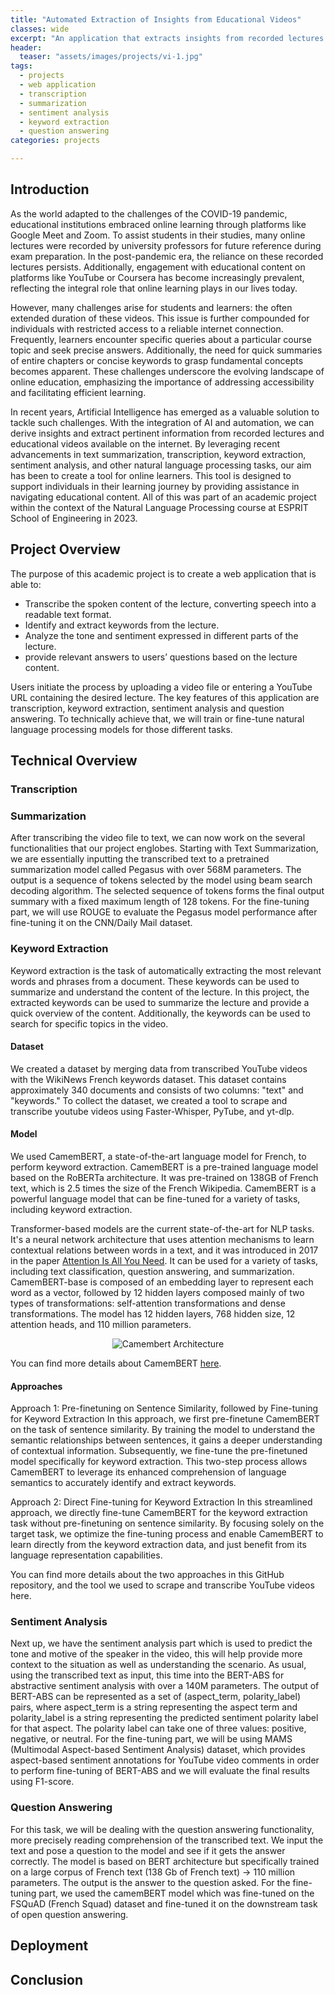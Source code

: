 ```yaml
---
title: "Automated Extraction of Insights from Educational Videos"
classes: wide
excerpt: "An application that extracts insights from recorded lectures or videos using natural language processing."
header:
  teaser: "assets/images/projects/vi-1.jpg"
tags: 
  - projects
  - web application
  - transcription
  - summarization
  - sentiment analysis
  - keyword extraction
  - question answering
categories: projects

---
```


## Introduction 

As the world adapted to the challenges of the COVID-19 pandemic, educational institutions embraced online learning through platforms like Google Meet and Zoom. To assist students in their studies, many online lectures were recorded by university professors for future reference during exam preparation. In the post-pandemic era, the reliance on these recorded lectures persists. Additionally, engagement with educational content on platforms like YouTube or Coursera has become increasingly prevalent, reflecting the integral role that online learning plays in our lives today.

However, many challenges arise for students and learners: the often extended duration of these videos. This issue is further compounded for individuals with restricted access to a reliable internet connection. Frequently, learners encounter specific queries about a particular course topic and seek precise answers. Additionally, the need for quick summaries of entire chapters or concise keywords to grasp fundamental concepts becomes apparent. These challenges underscore the evolving landscape of online education, emphasizing the importance of addressing accessibility and facilitating efficient learning.

In recent years, Artificial Intelligence has emerged as a valuable solution to tackle such challenges. With the integration of AI and automation, we can derive insights and extract pertinent information from recorded lectures and educational videos available on the internet. By leveraging recent advancements in text summarization, transcription, keyword extraction, sentiment analysis, and other natural language processing tasks, our aim has been to create a tool for online learners. This tool is designed to support individuals in their learning journey by providing assistance in navigating educational content. All of this was part of an academic project within the context of the Natural Language Processing course at ESPRIT School of Engineering in 2023.

## Project Overview 

The purpose of this academic project is to create a web application that is able to:

- Transcribe the spoken content of the lecture, converting speech into a readable text format.
- Identify and extract keywords from the lecture.
- Analyze the tone and sentiment expressed in different parts of the lecture.
- provide relevant answers to users’ questions based on the lecture content.

Users initiate the process by uploading a video file or entering a YouTube URL containing the desired lecture. The key features of this application are transcription, keyword extraction, sentiment analysis and question answering. To technically achieve that, we will train or fine-tune natural language processing models for those different tasks.

## Technical Overview

### Transcription

### Summarization

After transcribing the video file to text, we can now work on the several functionalities that our project englobes. Starting with Text Summarization, we are essentially inputting the transcribed text to a pretrained summarization model called Pegasus with over 568M parameters. The output is a sequence of tokens selected by the model using beam search decoding algorithm. The selected sequence of tokens forms the final output summary with a fixed maximum length of 128 tokens.
For the fine-tuning part, we will use ROUGE to evaluate the Pegasus model performance after fine-tuning it on the CNN/Daily Mail dataset.

### Keyword Extraction

Keyword extraction is the task of automatically extracting the most relevant words and phrases from a document. These keywords can be used to summarize and understand the content of the lecture. In this project, the extracted keywords can be used to summarize the lecture and provide a quick overview of the content. Additionally, the keywords can be used to search for specific topics in the video.

#### Dataset

We created a dataset by merging data from transcribed YouTube videos with the WikiNews French keywords dataset. This dataset contains approximately 340 documents and consists of two columns: "text" and "keywords." To collect the dataset, we created a tool to scrape and transcribe youtube videos using Faster-Whisper, PyTube, and yt-dlp.

#### Model

We used CamemBERT, a state-of-the-art language model for French, to perform keyword extraction. CamemBERT is a pre-trained language model based on the RoBERTa architecture. It was pre-trained on 138GB of French text, which is 2.5 times the size of the French Wikipedia. CamemBERT is a powerful language model that can be fine-tuned for a variety of tasks, including keyword extraction.

Transformer-based models are the current state-of-the-art for NLP tasks. It's a neural network architecture that uses attention mechanisms to learn contextual relations between words in a text, and it was introduced in 2017 in the paper [Attention Is All You Need](https://arxiv.org/pdf/1706.03762.pdf). It can be used for a variety of tasks, including text classification, question answering, and summarization. CamemBERT-base is composed of an embedding layer to represent each word as a vector, followed by 12 hidden layers composed mainly of two types of transformations: self-attention transformations and dense transformations. The model has 12 hidden layers, 768 hidden size, 12 attention heads, and 110 million parameters.

<p align="center">
<img src="https://drive.google.com/uc?id=1Xp8kSTaguhvDuTOUvyYhooVJu53Uxh-T" alt="Camembert Architecture"/>
</p>

You can find more details about CamemBERT [here](https://camembert-model.fr/).

#### Approaches

Approach 1: Pre-finetuning on Sentence Similarity, followed by Fine-tuning for Keyword Extraction
In this approach, we first pre-finetune CamemBERT on the task of sentence similarity. By training the model to understand the semantic relationships between sentences, it gains a deeper understanding of contextual information. Subsequently, we fine-tune the pre-finetuned model specifically for keyword extraction. This two-step process allows CamemBERT to leverage its enhanced comprehension of language semantics to accurately identify and extract keywords.

Approach 2: Direct Fine-tuning for Keyword Extraction
In this streamlined approach, we directly fine-tune CamemBERT for the keyword extraction task without pre-finetuning on sentence similarity. By focusing solely on the target task, we optimize the fine-tuning process and enable CamemBERT to learn directly from the keyword extraction data, and just benefit from its language representation capabilities.

You can find more details about the two approaches in this GitHub repository, and the tool we used to scrape and transcribe YouTube videos here.

### Sentiment Analysis

Next up, we have the sentiment analysis part which is used to predict the tone and motive of the speaker in the video, this will help provide more context to the situation as well as understanding the scenario. As usual, using the transcribed text as input, this time into the BERT-ABS for abstractive sentiment analysis with over a 140M parameters. The output of BERT-ABS can be represented as a set of (aspect_term, polarity_label) pairs, where aspect_term is a string representing the aspect term and polarity_label is a string representing the predicted sentiment polarity label for that aspect. The polarity label can take one of three values: positive, negative, or neutral. For the fine-tuning part, we will be using MAMS (Multimodal Aspect-based Sentiment Analysis) dataset, which provides aspect-based sentiment annotations for YouTube video comments in order to perform fine-tuning of BERT-ABS and we will evaluate the final results using F1-score.

### Question Answering

For this task, we will be dealing with the question answering functionality, more precisely reading comprehension of the transcribed text. We input the text and pose a question to the model and see if it gets the answer correctly. The model is based on BERT architecture but specifically trained on a large corpus of French text (138 Gb of French text) -> 110 million parameters. The output is the answer to the question asked. For the fine-tuning part, we used the camemBERT model which was fine-tuned on the FSQuAD (French Squad) dataset and fine-tuned it on the downstream task of open question answering. 

## Deployment

## Conclusion